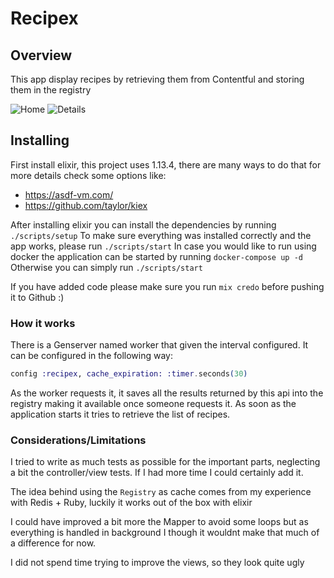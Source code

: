 # Recipex

## Overview

This app display recipes by retrieving them from Contentful and storing them in the registry

![Home](./images/home.jpg)
![Details](./images/details.jpg)

## Installing

First install elixir, this project uses 1.13.4, there are many ways to do that for more details check some options like:

- https://asdf-vm.com/
- https://github.com/taylor/kiex

After installing elixir you can install the dependencies by running `./scripts/setup`
To make sure everything was installed correctly and the app works, please run `./scripts/start`
In case you would like to run using docker the application can be started by running `docker-compose up -d`
Otherwise you can simply run `./scripts/start`

If you have added code please make sure you run `mix credo` before pushing it to Github :)

### How it works

There is a Genserver named worker that given the interval configured. It can be configured in the following way:
```elixir
config :recipex, cache_expiration: :timer.seconds(30)
```

As the worker requests it, it saves all the results returned by this api into the registry making it available once someone requests it. As soon as the application starts it tries to retrieve the list of recipes.

### Considerations/Limitations

I tried to write as much tests as possible for the important parts, neglecting a bit the controller/view tests. If I had more time I could certainly add it.

The idea behind using the `Registry` as cache comes from my experience with Redis + Ruby, luckily it works out of the box with elixir

I could have improved a bit more the Mapper to avoid some loops but as everything is handled in background I though it wouldnt make that much of a difference for now.

I did not spend time trying to improve the views, so they look quite ugly
